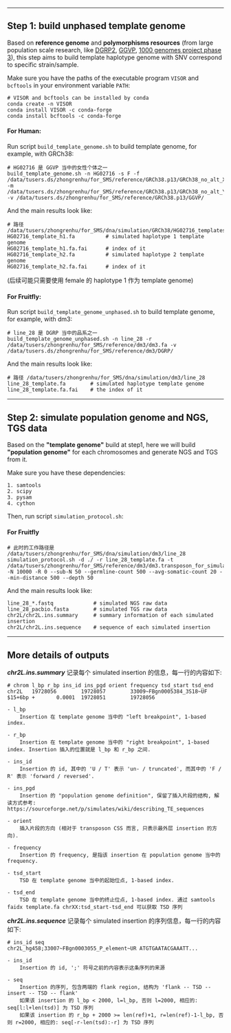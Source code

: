 ----

## Step 1: build unphased template genome

Based on **reference genome** and **polymorphisms resources** (from large population scale research, like [DGRP2](http://dgrp2.gnets.ncsu.edu/data.html), [GGVP](https://www.internationalgenome.org/data-portal/data-collection/ggvp-grch38), [1000 genomes project phase 3](https://www.internationalgenome.org/category/phase-3/)), this step aims to build template haplotype genome with SNV correspond to specific strain/sample.

Make sure you have the paths of the executable program `VISOR` and `bcftools` in your environment variable `PATH`:
```
# VISOR and bcftools can be installed by conda
conda create -n VISOR
conda install VISOR -c conda-forge
conda install bcftools -c conda-forge
```

#### For Human:
Run script `build_template_genome.sh` to build template genome, for example, with GRCh38:
```
# HG02716 是 GGVP 当中的女性个体之一
build_template_genome.sh -n HG02716 -s F -f /data/tusers.ds/zhongrenhu/for_SMS/reference/GRCh38.p13/GRCh38_no_alt_X.fa -m /data/tusers.ds/zhongrenhu/for_SMS/reference/GRCh38.p13/GRCh38_no_alt_Y.fa -v /data/tusers.ds/zhongrenhu/for_SMS/reference/GRCh38.p13/GGVP/
```

And the main results look like:
```
# 路径 /data/tusers/zhongrenhu/for_SMS/dna/simulation/GRCh38/HG02716_templateswithsnp
HG02716_template_h1.fa			# simulated haplotype 1 template genome
HG02716_template_h1.fa.fai		# index of it
HG02716_template_h2.fa			# simulated haplotype 2 template genome
HG02716_template_h2.fa.fai		# index of it
```
(后续可能只需要使用 female 的 haplotype 1 作为 template genome)

#### For Fruitfly:
Run script `build_template_genome_unphased.sh` to build template genome, for example, with dm3:
```
# line_28 是 DGRP 当中的品系之一
build_template_genome_unphased.sh -n line_28 -r /data/tusers/zhongrenhu/for_SMS/reference/dm3/dm3.fa -v /data/tusers.ds/zhongrenhu/for_SMS/reference/dm3/DGRP/
```

And the main results look like:
```
# 路径 /data/tusers/zhongrenhu/for_SMS/dna/simulation/dm3/line_28
line_28_template.fa        # simulated haplotype template genome
line_28_template.fa.fai    # the index of it
```

----

## Step 2: simulate population genome and NGS, TGS data

Based on the **"template genome"** build at step1, here we will build **"population genome"** for each chromosomes and generate NGS and TGS from it.

Make sure you have these dependencies:
```
1. samtools
2. scipy
3. pysam
4. cython
```

Then, run script `simulation_protocol.sh`:

#### For Fruitfly
```
# 此时的工作路径是 /data/tusers/zhongrenhu/for_SMS/dna/simulation/dm3/line_28
simulation_protocol.sh -d ./ -r line_28_template.fa -t /data/tusers/zhongrenhu/for_SMS/reference/dm3/dm3.transposon_for_simulaTE.fa -N 10000 -R 0 --sub-N 50 --germline-count 500 --avg-somatic-count 20 --min-distance 500 --depth 50
```

And the main results look like:
```
line_28_*.fastq             # simulated NGS raw data
line_28_pacbio.fasta        # simulated TGS raw data
chr2L/chr2L.ins.summary     # summary information of each simulated insertion
chr2L/chr2L.ins.sequence    # sequence of each simulated insertion
```

----

## More details of outputs

***chr2L.ins.summary*** 记录每个 simulated  insertion 的信息，每一行的内容如下:
```
# chrom l_bp r_bp ins_id ins_pgd orient frequency tsd_start tsd_end
chr2L   19728056        19728057        33009~FBgn0005384_3S18~UF       $15+6bp +       0.0001  19728051        19728056

- l_bp
	Insertion 在 template genome 当中的 "left breakpoint", 1-based index.

- r_bp
	Insertion 在 template genome 当中的 "right breakpoint", 1-based index. Insertion 插入的位置就是 l_bp 和 r_bp 之间.

- ins_id
	Insertion 的 id, 其中的 'U / T' 表示 'un- / truncated', 而其中的 'F / R' 表示 'forward / reversed'.

- ins_pgd
	Insertion 的 "population genome definition", 保留了插入片段的结构, 解读方式参考: https://sourceforge.net/p/simulates/wiki/describing_TE_sequences

- orient
	插入片段的方向 (相对于 transposon CSS 而言, 只表示最外层 insertion 的方向).

- frequency
	Insertion 的 frequency, 是指该 insertion 在 population genome 当中的 frequency.

- tsd_start
	TSD 在 template genome 当中的起始位点, 1-based index.

- tsd_end
	TSD 在 template genome 当中的终止位点, 1-based index. 通过 samtools faidx template.fa chrXX:tsd_start-tsd_end 可以获取 TSD 序列
```

***chr2L.ins.sequence*** 记录每个 simulated  insertion 的序列信息，每一行的内容如下:
```
# ins_id seq
chr2L_hg458;33007~FBgn0003055_P_element~UR ATGTGAATACGAAATT...

- ins_id
	Insertion 的 id, ';' 符号之前的内容表示这条序列的来源

- seq
	Insertion 的序列, 包含两端的 flank region, 结构为 'flank -- TSD -- insert -- TSD -- flank'
	如果该 insertion 的 l_bp < 2000, l=l_bp, 否则 l=2000, 相应的: seq[l:l+len(tsd)] 为 TSD 序列
	如果该 insertion 的 r_bp + 2000 >= len(ref)+1, r=len(ref)-1-l_bp, 否则 r=2000, 相应的: seq[-r-len(tsd):-r] 为 TSD 序列
```

